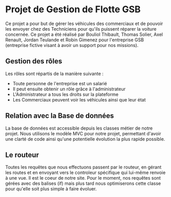 # Projet de Gestion de Flotte GSB


Ce projet a pour but de gérer les véhicules des commerciaux
et de pouvoir les envoyer chez des Techniciens pour qu'ils puissent réparer la voiture concernée. Ce projet a été réalisé par Bouliol Thibault, Thomas Solier, Axel Renault, Jordan Teulande et Robin Gimenez pour l'entreprise GSB (entreprise fictive visant à avoir un support pour nos missions).

## Gestion des rôles

Les rôles sont répartis de la manière suivante :

- Toute personne de l'entreprise est un salarié
- Il peut ensuite obtenir un rôle grâce à l'administrateur
- L'Administrateur a tous les droits sur la plateforme
- Les Commerciaux peuvent voir les véhicules ainsi que leur état

## Relation avec la Base de données

La base de données est accessible depuis les classes métier de notre projet. Nous utilisons le modèle MVC pour notre projet, permettant d'avoir une clarté de code ainsi qu'une potentielle évolution la plus rapide possible.

## Le routeur

Toutes les requêtes que nous effectuons passent par le routeur, en gérant les routes et en envoyant vers le controleur spécifique qui lui-même renvoie à une vue. Il est le coeur de notre site.
Pour le moment, nos requêtes sont gérées avec des balises (if) mais plus tard nous optimiserons cette classe pour qu'elle soit plus simple à faire évoluer.
